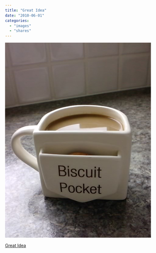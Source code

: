 ```yaml
---
title: "Great Idea"
date: "2010-06-01"
categories: 
  - "images"
  - "shares"
---
```


![](images/tumblr_l2oxf4DWLh1qz4vrlo1_500.jpg)

[Great Idea](http://www.sadanduseless.com/image.php?n=516)
